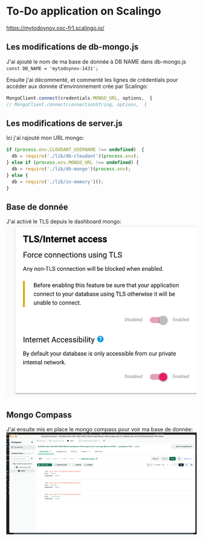 # To-Do application on Scalingo
https://mytodoynov.osc-fr1.scalingo.io/

## Les modifications de db-mongo.js
J'ai ajouté le nom de ma base de donnée à DB NAME dans db-mongo.js
`const DB_NAME = 'mytodoynov-1431';`

Ensuite j'ai décommenté, et commenté les lignes de crédentials pour accéder aux donnée d'environnement crée par Scalingo:
```js
MongoClient.connect(credentials.MONGO_URL, options,  {
// MongoClient.connect(connectionString, options,  {
```

## Les modifications de server.js
Ici j'ai rajouté mon URL mongo:
```js
if (process.env.CLOUDANT_USERNAME !== undefined)  {
  db = require('./lib/db-cloudant')(process.env);
} else if (process.env.MONGO_URL !== undefined) {
  db = require('./lib/db-mongo')(process.env);
} else {
  db = require('./lib/in-memory')();
}
```

## Base de donnée
J'ai activé le TLS depuis le dashboard mongo:
![img.png](images/rapport/tls.png)

## Mongo Compass
J'ai ensuite mis en place le mongo compass pour voir ma base de donnée:
![img.png](images/rapport/compass.png)